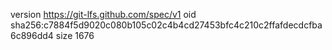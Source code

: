 version https://git-lfs.github.com/spec/v1
oid sha256:c7884f5d9020c080b105c02c4b4cd27453bfc4c210c2ffafdecdcfba6c896dd4
size 1676

